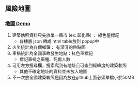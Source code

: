 ## 風險地圖

### [地圖 Demo](/風險地圖及彰化建築執照.html)

1. 建築執照資料只先放單一縣市 (ex: 彰化縣) ： 綠色屋標記
   - 各樓層 json 轉成 html table放到 popup中
2. 火災統計為各個鄉鎮： 有深淺的熱點圖
3. 車禍統計為全國事故發生地點：紅色車標記
   - 標記車禍之車種、死傷人數
4. 可用左方搜尋欄，搜索爬到有地址且可查到經緯度的建築執照
   - 其他不確定地址的資料並未放入地圖
5. 不一次放全國建築執照是因為放在github上面必須單檔小於50MB